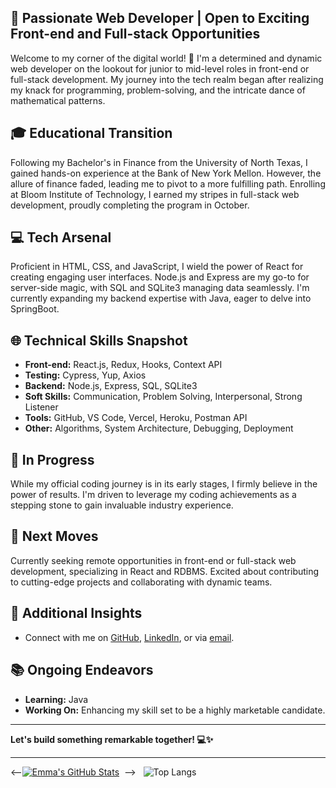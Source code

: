 ## 🚀 Passionate Web Developer | Open to Exciting Front-end and Full-stack Opportunities
Welcome to my corner of the digital world! 👋 I'm a determined and dynamic web developer on the lookout for junior to mid-level roles in front-end or full-stack development. My journey into the tech realm began after realizing my knack for programming, problem-solving, and the intricate dance of mathematical patterns.

## 🎓 Educational Transition
Following my Bachelor's in Finance from the University of North Texas, I gained hands-on experience at the Bank of New York Mellon. However, the allure of finance faded, leading me to pivot to a more fulfilling path. Enrolling at Bloom Institute of Technology, I earned my stripes in full-stack web development, proudly completing the program in October.

## 💻 Tech Arsenal
Proficient in HTML, CSS, and JavaScript, I wield the power of React for creating engaging user interfaces. Node.js and Express are my go-to for server-side magic, with SQL and SQLite3 managing data seamlessly. I'm currently expanding my backend expertise with Java, eager to delve into SpringBoot.

## 🌐 Technical Skills Snapshot

- <b>Front-end:</b> React.js, Redux, Hooks, Context API
- <b>Testing:</b> Cypress, Yup, Axios
- <b>Backend:</b> Node.js, Express, SQL, SQLite3
- <b>Soft Skills:</b> Communication, Problem Solving, Interpersonal, Strong Listener
- <b>Tools:</b> GitHub, VS Code, Vercel, Heroku, Postman API
- <b>Other:</b> Algorithms, System Architecture, Debugging, Deployment
  
## 🌱 In Progress
While my official coding journey is in its early stages, I firmly believe in the power of results. I'm driven to leverage my coding achievements as a stepping stone to gain invaluable industry experience.

## 🚀 Next Moves
Currently seeking remote opportunities in front-end or full-stack web development, specializing in React and RDBMS. Excited about contributing to cutting-edge projects and collaborating with dynamic teams.

## 🌈 Additional Insights

- Connect with me on <a href="https://www.github.com/dilemmaemma">GitHub</a>, <a href="https://www.linkedin.com/in/emmahtml">LinkedIn</a>, or via <a href="mailto: emmaf.henderson@outlook.com">email</a>.
  
## 📚 Ongoing Endeavors

- <b>Learning:</b> Java
- <b>Working On:</b> Enhancing my skill set to be a highly marketable candidate.
<hr/>
  
<b>Let's build something remarkable together! 💻✨</b>
<hr>

<--[![Emma's GitHub Stats](https://github-readme-stats.vercel.app/api?username=dilemmaemma&show_icons=true)](https://github.com/dilemmaemma) 
&nbsp;-->
&nbsp;
![Top Langs](https://github-readme-stats.vercel.app/api/top-langs/?username=dilemmaemma&show_icons=true)

<br><br>
